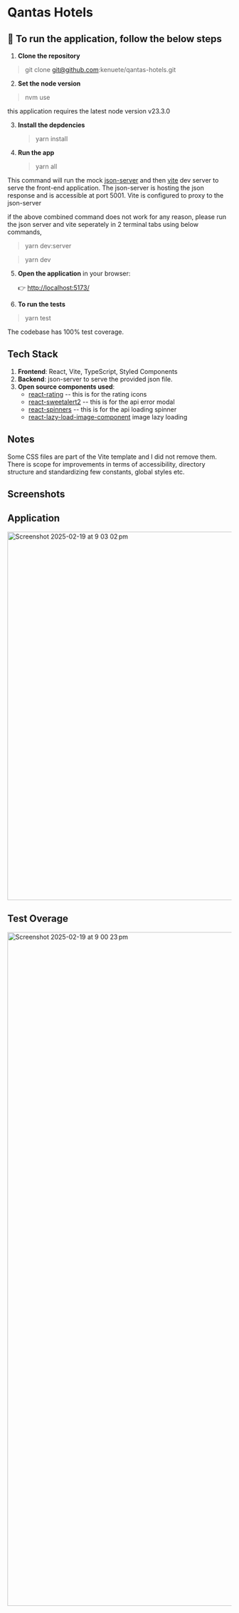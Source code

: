 # Qantas Hotels

## 🚀  To run the application, follow the below steps
1. **Clone the repository**

  > git clone git@github.com:kenuete/qantas-hotels.git

2. **Set the node version**

  > nvm use

this application requires the latest node version v23.3.0

3. **Install the depdencies**

   > yarn install

4. **Run the app**

   > yarn all 

This command will run the mock [json-server](https://www.npmjs.com/package/json-server) and then [vite](https://vite.dev/guide/) dev server to serve the front-end application. The json-server is hosting the json response and is accessible at port 5001. Vite is configured to proxy to the json-server

if the above combined command does not work for any reason, please run the json server and vite seperately in 2 terminal tabs using below commands,

  > yarn dev:server

  > yarn dev

5. **Open the application** in your browser:

   👉 [http://localhost:5173/](http://localhost:5173/)

6. **To run the tests**

  > yarn test

The codebase has 100% test coverage.

## Tech Stack

1. **Frontend**: React, Vite, TypeScript, Styled Components
2. **Backend**: json-server to serve the provided json file.
3. **Open source components used**:
   * [react-rating](https://www.npmjs.com/package/react-rating) -- this is for the rating icons
   * [react-sweetalert2](https://www.npmjs.com/package/react-sweetalert2) -- this is for the api error modal
   * [react-spinners](https://www.npmjs.com/package/react-spinners) -- this is for the api loading spinner
   * [react-lazy-load-image-component](https://www.npmjs.com/package/react-lazy-load-image-component) image lazy loading
  
## Notes

Some CSS files are part of the Vite template and I did not remove them. There is scope for improvements in terms of accessibility, directory structure and standardizing few constants, global styles etc.

## Screenshots

## Application

<img width="826" alt="Screenshot 2025-02-19 at 9 03 02 pm" src="https://github.com/user-attachments/assets/f395a776-caef-4971-be0b-cdc4c22aeaea" />

## Test Overage
<img width="1511" alt="Screenshot 2025-02-19 at 9 00 23 pm" src="https://github.com/user-attachments/assets/3f67b78d-5c28-4d5e-aedd-2e4d56a32cd8" />




